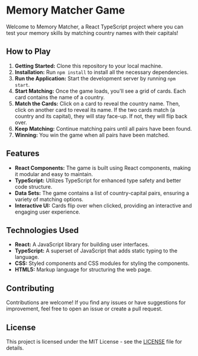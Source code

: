 # Memory Matcher Game

Welcome to Memory Matcher, a React TypeScript project where you can test your memory skills by matching country names with their capitals!

## How to Play

1. **Getting Started:** Clone this repository to your local machine.
2. **Installation:** Run `npm install` to install all the necessary dependencies.
3. **Run the Application:** Start the development server by running `npm start`.
4. **Start Matching:** Once the game loads, you'll see a grid of cards. Each card contains the name of a country.
5. **Match the Cards:** Click on a card to reveal the country name. Then, click on another card to reveal its name. If the two cards match (a country and its capital), they will stay face-up. If not, they will flip back over.
6. **Keep Matching:** Continue matching pairs until all pairs have been found.
7. **Winning:** You win the game when all pairs have been matched.

## Features

- **React Components:** The game is built using React components, making it modular and easy to maintain.
- **TypeScript:** Utilizes TypeScript for enhanced type safety and better code structure.
- **Data Sets:** The game contains a list of country-capital pairs, ensuring a variety of matching options.
- **Interactive UI:** Cards flip over when clicked, providing an interactive and engaging user experience.

## Technologies Used

- **React:** A JavaScript library for building user interfaces.
- **TypeScript:** A superset of JavaScript that adds static typing to the language.
- **CSS:** Styled components and CSS modules for styling the components.
- **HTML5:** Markup language for structuring the web page.

## Contributing

Contributions are welcome! If you find any issues or have suggestions for improvement, feel free to open an issue or create a pull request.

## License

This project is licensed under the MIT License - see the [LICENSE](LICENSE) file for details.
